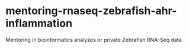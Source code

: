 # mentoring-rnaseq-zebrafish-ahr-inflammation
 Mentoring in bioinformatics analyzes or private Zebrafish RNA-Seq data.
